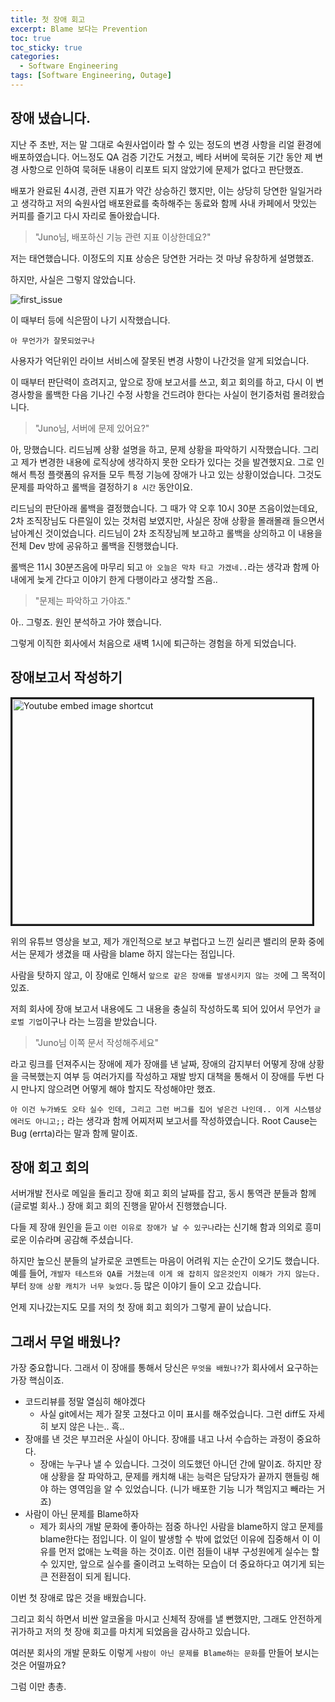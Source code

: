 ```yaml
---
title: 첫 장애 회고
excerpt: Blame 보다는 Prevention
toc: true
toc_sticky: true
categories:
  - Software Engineering
tags: [Software Engineering, Outage]
---
```


장애 냈습니다.
-------

지난 주 초반, 저는 말 그대로 숙원사업이라 할 수 있는 정도의 변경 사항을 리얼 환경에 배포하였습니다. 어느정도 QA 검증 기간도 거쳤고, 베타 서버에 묵혀둔 기간 동안 제 변경 사항으로 인하여 묵혀둔 내용이 리포트 되지 않았기에 문제가 없다고 판단했죠.

배포가 완료된 4시경, 관련 지표가 약간 상승하긴 했지만, 이는 상당히 당연한 일일거라고 생각하고 저의 숙원사업 배포완료를 축하해주는 동료와 함께 사내 카페에서 맛있는 커피를 즐기고 다시 자리로 돌아왔습니다.

> "Juno님, 배포하신 기능 관련 지표 이상한데요?"

저는 태연했습니다. 이정도의 지표 상승은 당연한 거라는 것 마냥 유창하게 설명했죠.

하지만, 사실은 그렇지 않았습니다.

![first_issue](../../img/post/0726/0726_img_01.png)

이 때부터 등에 식은땀이 나기 시작했습니다.

`아 무언가가 잘못되었구나`

사용자가 억단위인 라이브 서비스에 잘못된 변경 사항이 나간것을 알게 되었습니다.

이 때부터 판단력이 흐려지고, 앞으로 장애 보고서를 쓰고, 회고 회의를 하고, 다시 이 변경사항을 롤백한 다음 기나긴 수정 사항을 건드려야 한다는 사실이 현기증처럼 몰려왔습니다.

> "Juno님, 서버에 문제 있어요?"

아, 망했습니다. 리드님께 상황 설명을 하고, 문제 상황을 파악하기 시작했습니다. 그리고 제가 변경한 내용에 로직상에 생각하지 못한 오타가 있다는 것을 발견했지요. 그로 인해서 특정 플랫폼의 유저들 모두 특정 기능에 장애가 나고 있는 상황이었습니다. 그것도 문제를 파악하고 롤백을 결정하기 `8 시간` 동안이요.

리드님의 판단아래 롤백을 결정했습니다. 그 때가 약 오후 10시 30분 즈음이었는데요, 2차 조직장님도 다른일이 있는 것처럼 보였지만, 사실은 장애 상황을 몰래몰래 들으면서 남아계신 것이었습니다. 리드님이 2차 조직장님께 보고하고 롤백을 상의하고 이 내용을 전체 Dev 방에 공유하고 롤백을 진행했습니다.

롤백은 11시 30분즈음에 마무리 되고 `아 오늘은 막차 타고 가겠네..`라는 생각과 함께 아내에게 늦게 간다고 이야기 한게 다행이라고 생각할 즈음..

> "문제는 파악하고 가야죠."

아.. 그렇죠. 원인 분석하고 가야 했습니다.

그렇게 이직한 회사에서 처음으로 새벽 1시에 퇴근하는 경험을 하게 되었습니다.

장애보고서 작성하기
-------

<a href="http://www.youtube.com/watch?feature=player_embedded&v=rORYcBrtZ2A" target="_blank"><img src="http://img.youtube.com/vi/rORYcBrtZ2A/0.jpg" alt="Youtube embed image shortcut" width="480" height="360" border="3"/></a>

위의 유튜브 영상을 보고, 제가 개인적으로 보고 부럽다고 느낀 실리콘 밸리의 문화 중에서는 문제가 생겼을 때 사람을 blame 하지 않는다는 점입니다.

사람을 탓하지 않고, 이 장애로 인해서 `앞으로 같은 장애를 발생시키지 않는 것`에 그 목적이 있죠.

저희 회사에 장애 보고서 내용에도 그 내용을 충실히 작성하도록 되어 있어서 무언가 `글로벌 기업`이구나 라는 느낌을 받았습니다.

> "Juno님 이쪽 문서 작성해주세요"

라고 링크를 던져주시는 장애에 제가 장애를 낸 날짜, 장애의 감지부터 어떻게 장애 상황을 극복했는지 여부 등 여러가지를 작성하고 재발 방지 대책을 통해서 이 장애를 두번 다시 만나지 않으려면 어떻게 해야 할지도 작성해야만 했죠.

`아 이건 누가봐도 오타 실수 인데, 그리고 그런 버그를 집어 넣은건 나인데.. 이게 시스템상 에러도 아니고;;` 라는 생각과 함께 어찌저찌 보고서를 작성하였습니다. Root Cause는 Bug (errta)라는 말과 함께 말이죠.


장애 회고 회의
------

서버개발 전사로 메일을 돌리고 장애 회고 회의 날짜를 잡고, 동시 통역관 분들과 함께 (글로벌 회사..) 장애 회고 회의 진행을 맡아서 진행했습니다.

다들 제 장애 원인을 듣고 `이런 이유로 장애가 날 수 있구나`라는 신기해 함과 의외로 흥미로운 이슈라며 공감해 주셨습니다.

하지만 높으신 분들의 날카로운 코멘트는 마음이 어려워 지는 순간이 오기도 했습니다. 예를 들어, `개발자 테스트와 QA를 거쳤는데 이게 왜 잡히지 않은것인지 이해가 가지 않는다.` 부터 `장애 상황 캐치가 너무 늦었다.`등 많은 이야기 들이 오고 갔습니다.

언제 지나갔는지도 모를 저의 첫 장애 회고 회의가 그렇게 끝이 났습니다.

그래서 무얼 배웠나?
-----

가장 중요합니다. 그래서 이 장애를 통해서 당신은 `무엇을 배웠나?`가 회사에서 요구하는 가장 핵심이죠.

 - 코드리뷰를 정말 열심히 해야겠다
   - 사실 git에서는 제가 잘못 고쳤다고 이미 표시를 해주었습니다. 그런 diff도 자세히 보지 않은 나는.. 흑..
 - 장애를 낸 것은 부끄러운 사실이 아니다. 장애를 내고 나서 수습하는 과정이 중요하다.
   - 장애는 누구나 낼 수 있습니다. 그것이 의도했던 아니던 간에 말이죠. 하지만 장애 상황을 잘 파악하고, 문제를 캐치해 내는 능력은 담당자가 끝까지 핸들링 해야 하는 영역임을 알 수 있었습니다. (니가 배포한 기능 니가 책임지고 빼라는 거죠)
 - 사람이 아닌 문제를 Blame하자
   - 제가 회사의 개발 문화에 좋아하는 점중 하나인 사람을 blame하지 않고 문제를 blame한다는 점입니다. 이 일이 발생할 수 밖에 없었던 이유에 집중해서 이 이유를 먼저 없애는 노력을 하는 것이죠. 이런 점들이 내부 구성원에게 실수는 할 수 있지만, 앞으로 실수를 줄이려고 노력하는 모습이 더 중요하다고 여기게 되는 큰 전환점이 되게 됩니다.

이번 첫 장애로 많은 것을 배웠습니다.

그리고 회식 하면서 비싼 알코올을 마시고 신체적 장애를 낼 뻔했지만, 그래도 안전하게 귀가하고 저의 첫 장애 회고를 마치게 되었음을 감사하고 있습니다.

여러분 회사의 개발 문화도 이렇게 `사람이 아닌 문제를 Blame하는 문화`를 만들어 보시는 것은 어떨까요?

그럼 이만 총총.
